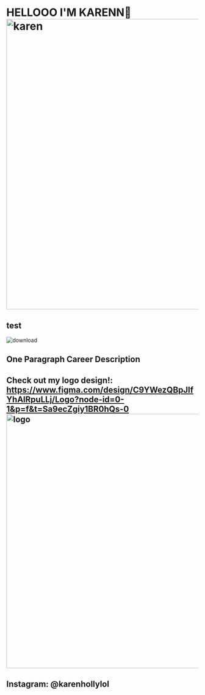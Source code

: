 # HELLOOO I'M KARENN👋 <img width="791" height="758" alt="karen" src="https://github.com/user-attachments/assets/27ebf904-ff8f-4e41-97a5-71fb56dcb707" />
## test
![download](https://github.com/user-attachments/assets/78774e98-34d8-4556-8c3d-c6dab9d4b027)
## One Paragraph Career Description
## Check out my logo design!: https://www.figma.com/design/C9YWezQBpJIfYhAlRpuLLj/Logo?node-id=0-1&p=f&t=Sa9ecZgiy1BR0hQs-0 <img width="969" height="664" alt="logo" src="https://github.com/user-attachments/assets/84b83577-e18e-451e-a571-dd97f1d943a2" />


## Instagram: @karenhollylol
<!--
**karent21/karent21** is a ✨ _special_ ✨ repository because its `README.md` (this file) appears on your GitHub profile.
HELLO WORLD
Here are some ideas to get you started:

- 🔭 I’m currently working on ...
- 🌱 I’m currently learning ...
- 👯 I’m looking to collaborate on ...
- 🤔 I’m looking for help with ...
- 💬 Ask me about ...
- 📫 How to reach me: ...
- 😄 Pronouns: she/her
- ⚡ Fun fact: ...
-->
